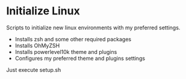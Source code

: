 # Initialize Linux
Scripts to initialize new linux environments with my preferred settings.

* Installs zsh and some other required packages
* Installs OhMyZSH
* Installs powerlevel10k theme and plugins
* Configures my preferred theme and plugins settings

Just execute setup.sh
